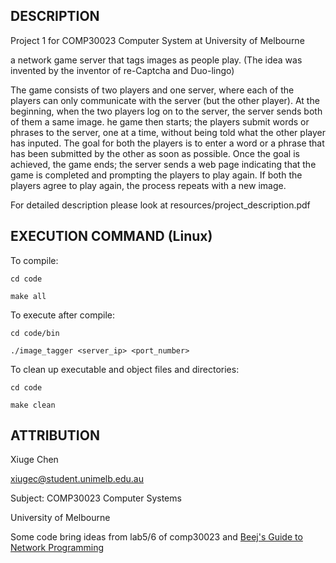 [Beej's Guide to Network Programming]: http://www.beej.us/guide/bgnet/html/multi/index.html

## DESCRIPTION

Project 1 for COMP30023 Computer System at University of Melbourne

a network game server that tags images as people play. (The idea was invented
by the inventor of re-Captcha and Duo-lingo)

The game consists of two players and one server, where each of the players can
only communicate with the server (but the other player).
At the beginning, when the two players log on to the server, the server sends
both of them a same image. he game then starts;
the players submit words or phrases to the server, one at a time, without being
told what the other player has inputed. The goal for both the players is to
enter a word or a phrase that has been submitted by the other as soon as possible.
Once the goal is achieved, the game ends; the server sends a web page indicating
that the game is completed and prompting the players to play again.
If both the players agree to play again, the process repeats with a new image.

For detailed description please look at resources/project_description.pdf

## EXECUTION COMMAND (Linux)

To compile:

`cd code`

`make all`

To execute after compile:

`cd code/bin`

`./image_tagger <server_ip> <port_number>`

To clean up executable and object files and directories:

`cd code`

`make clean`

## ATTRIBUTION
Xiuge Chen

xiugec@student.unimelb.edu.au

Subject: COMP30023 Computer Systems

University of Melbourne

Some code bring ideas from lab5/6 of comp30023 and [Beej's Guide to Network Programming]
